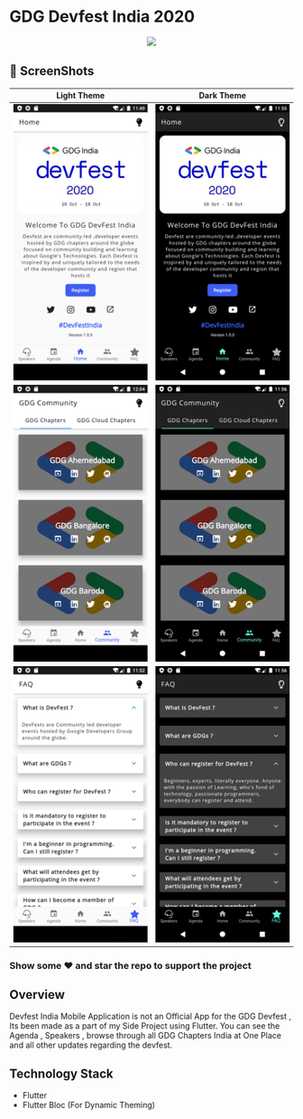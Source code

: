 # GDG Devfest India 2020

<p align="center">
<img width="800px"  src="https://1.bp.blogspot.com/-8kJd1LzS7TI/X0565FIwyvI/AAAAAAAAPF8/_WlWw_GRsuUpO7a7UX-YsJ_Md2agYF89gCLcBGAsYHQ/s1600/EglYmwhUMAEw0W-.jpg">
</p>  

## 📸 ScreenShots

|             Light Theme              |              Dark Theme              |
| :----------------------------------: | :----------------------------------: |
| <img src="Screenshots/1.png" width="250">   | <img src="Screenshots/4.png" width="250">|
| <img src="Screenshots/7.png" width="250">   | <img src="Screenshots/5.png" width="250">|
| <img src="Screenshots/3.png" width="250">   | <img src="Screenshots/6.png" width="250">                                |

### Show some :heart: and star the repo to support the project

## Overview
Devfest India Mobile Application is not an Official App for the GDG Devfest , Its been made as a part of my Side Project using Flutter. You can see the Agenda , Speakers , browse through all GDG Chapters India at One Place and all other updates regarding the devfest.  

## Technology Stack

- Flutter
- Flutter Bloc (For Dynamic Theming)
